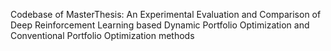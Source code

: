 Codebase of MasterThesis: An Experimental Evaluation and Comparison of Deep Reinforcement Learning based Dynamic Portfolio Optimization and Conventional Portfolio Optimization methods
